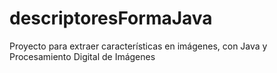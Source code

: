 # descriptoresFormaJava
Proyecto para extraer características en imágenes, con Java y Procesamiento Digital de Imágenes
